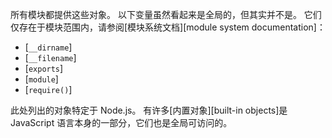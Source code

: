 
<!--introduced_in=v0.10.0-->
<!-- type=misc -->

所有模块都提供这些对象。 
以下变量虽然看起来是全局的，但其实并不是。 
它们仅存在于模块范围内，请参阅[模块系统文档][module system documentation]：

- [`__dirname`]
- [`__filename`]
- [`exports`]
- [`module`]
- [`require()`]

此处列出的对象特定于 Node.js。 
有许多[内置对象][built-in objects]是 JavaScript 语言本身的一部分，它们也是全局可访问的。

